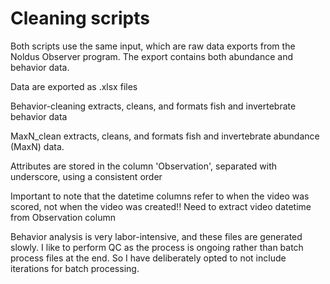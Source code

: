 # Cleaning scripts

Both scripts use the same input, which are raw data exports from the Noldus Observer program. The export contains both abundance and behavior data.

Data are exported as .xlsx files

Behavior-cleaning extracts, cleans, and formats fish and invertebrate behavior data 

MaxN_clean extracts, cleans, and formats fish and invertebrate abundance (MaxN) data.

Attributes are stored in the column 'Observation', separated with underscore,
using a consistent order

Important to note that the datetime columns refer to when the video was
scored, not when the video was created!! Need to extract video datetime from Observation column

Behavior analysis is very labor-intensive, and these files are generated
slowly. I like to perform QC as the process is ongoing rather than batch
process files at the end. So I have deliberately opted to not include 
iterations for batch processing.
